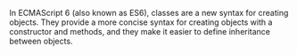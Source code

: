 In ECMAScript 6 (also known as ES6), classes are a new syntax for creating objects. They provide a more concise syntax for creating objects with a constructor and methods, and they make it easier to define inheritance between objects.